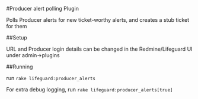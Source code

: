 #Producer alert polling Plugin

Polls Producer alerts for new ticket-worthy alerts, and creates a stub ticket for them

##Setup

URL and Producer login details can be changed in the Redmine/Lifeguard UI under admin->plugins

##Running

run `rake lifeguard:producer_alerts`

For extra debug logging, run `rake lifeguard:producer_alerts[true]`

